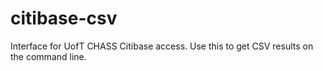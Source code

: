 citibase-csv
============

Interface for UofT CHASS Citibase access.  Use this to get CSV results on the command line.
